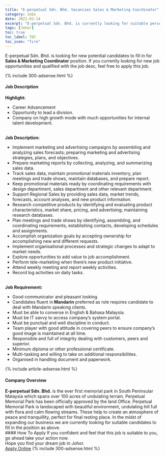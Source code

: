 ```yaml
---
title: "E-perpetual Sdn. Bhd. Vacancies Sales & Marketing Coordinator" 
category: Jobs 
date: 2021-03-14 
excerpt: "E-perpetual Sdn. Bhd. is currently looking for suitable person to fill in the Sales & Marketing Coordinator which based in Johor" 
tags: [Johor] 
toc: true 
toc_label: TOC 
toc_icon: "fire" 
--- 
```


<p>E-perpetual Sdn. Bhd. is looking for new potential candidates to fill in for <b>Sales & Marketing Coordinator</b> position. If you currently looking for new job opportunities and qualified with the job desc, feel free to apply this job.
</p>{% include 300-adsense.html %} 
<div><div><h4>Job Description</h4></div><div><div><span><div><div><strong>Highlight:</strong><ul><li>Career Advancement</li><li>Opportunity to lead a division.</li><li>Company on high growth mode with much opportunities for internal talent development.</li></ul><br><strong>Job Description:</strong><ul><li>Implement marketing and advertising campaigns by assembling and analyzing sales forecasts; preparing marketing and advertising strategies, plans, and objectives.</li><li>Prepare marketing reports by collecting, analyzing, and summarizing sales data.</li><li>Track sales data, maintain promotional materials inventory, plan meetings and trade shows, maintain databases, and prepare report.</li><li>Keep promotional materials ready by coordinating requirements with design department, sales department and other relevant department.</li><li>Support Regional Sales by providing sales data, market trends, forecasts, account analyses, and new product information.</li><li>Research competitive products by identifying and evaluating product characteristics, market share, pricing, and advertising; maintaining research databases.</li><li>Plan meetings and trade shows by identifying, assembling, and coordinating requirements, establishing contacts, developing schedules and assignments.</li><li>Accomplish organization goals by accepting ownership for accomplishing new and different requests.</li><li>Implement organisational processes and strategic changes to adapt to market needs.</li><li>Explore opportunities to add value to job accomplishment.</li><li>Perform tele-marketing when there&#8217;s new product initiative.</li><li>Attend weekly meeting and report weekly activities.</li><li>Record log activities on daily tasks.</li></ul><br><strong>Job Requirement:</strong><ul><li>Good communicator and pleasant looking.</li><li>Candidates fluent in<strong> Mandarin</strong> preferred as role requires candidate to deal with Mandarin speaking clients.</li><li>Must be able to converse in English &amp; Bahasa Malaysia.</li><li>Must be IT savvy to access company&#8217;s system portal.</li><li>Must be punctual and well discipline in conduct.</li><li>Team player with good attitude in covering peers to ensure company&#8217;s good image is maintained at all time.</li><li>Responsible and full of integrity dealing with customers, peers and superior.</li><li>Minimum diploma or other professional certificate.</li><li>Multi-tasking and willing to take on additional responsibilities.</li><li>Organised in handling document and paperwork.</li></ul></div></div></span></div></div></div> 
{% include article-adsense.html %} 
<div><div><h4>Company Overview</h4></div><div><div><span><div><div>
<strong>E-perpetual Sdn. Bhd.</strong>&#160;is the ever first memorial park in South Peninsular Malaysia which spans over 100 acres of undulating terrain. Perpetual Memorial Park has been officially approved by the land Office.&#160;Perpetual Memorial Park is landscaped with beautiful environment, undulating hill full with flora and calm flowing streams. These help to create an atmosphere of peace and tranquillity, perfect for final resting place.&#160;In the midst of expanding our business we are currently looking for suitable candidates to fill in the position as above.</div></div></span></div></div></div> 
#### How To Apply 
If you confident and feel that this job is suitable to you, go ahead take your action now. <br/> 
Hope you find your dream job in Johor. <br/> 
<a href="https://www.jobstreet.com.my/en/job/sales-marketing-coordinator-4492593?jobId=jobstreet-my-job-4492593&" class="btn btn--info" target="_blank" rel="nofollow noopenner">Apply Online</a> 
{% include 300-adsense.html %} 